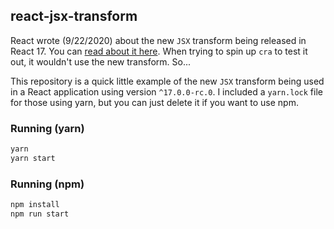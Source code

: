 ## react-jsx-transform

React wrote (9/22/2020) about the new `JSX` transform being released in React 17. You can [read about it here][jsx]. When trying to spin up `cra` to test it out, it wouldn't use the new transform. So...

This repository is a quick little example of the new `JSX` transform being used in a React application using version `^17.0.0-rc.0`. I included a `yarn.lock` file for those using yarn, but you can just delete it if you want to use npm.

### Running (yarn)

```bash
yarn
yarn start
```

### Running (npm)

```bash
npm install
npm run start
```

[jsx]: https://reactjs.org/blog/2020/09/22/introducing-the-new-jsx-transform.html
